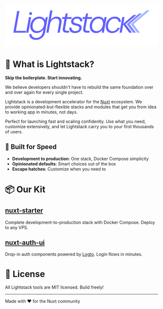 ![Lighstack logo](https://raw.githubusercontent.com/lightstack-dev/.github/refs/heads/main/assets/lighstack-logo-2025-08-protected.svg)

# 🎯 What is Lightstack?

**Skip the boilerplate. Start innovating.**

We believe developers shouldn't have to rebuild the same foundation over and over again for every single project.

Lightstack is a development accelerator for the [Nuxt](https://nuxt.com/) ecosystem. We provide opinionated-but-flexible stacks and modules that get you from idea to working app in minutes, not days.

Perfect for launching fast and scaling confidently. Use what you need, customize extensively, and let Lightstack carry you to your first thousands of users.

## 🚀 Built for Speed

- **Development to production**: One stack, Docker Compose simplicity
- **Opinionated defaults**: Smart choices out of the box
- **Escape hatches**: Customize when you need to

# 📦 Our Kit

## [nuxt-starter](https://github.com/lightstack-dev/nuxt-starter)

Complete development-to-production stack with Docker Compose. Deploy to any VPS.

## [nuxt-auth-ui](https://github.com/lightstack-dev/nuxt-auth-ui)

Drop-in auth components powered by [Logto](https://logto.io/). Login flows in minutes.

# 📄 License

All Lightstack tools are MIT licensed. Build freely!

---

Made with ❤️ for the Nuxt community
